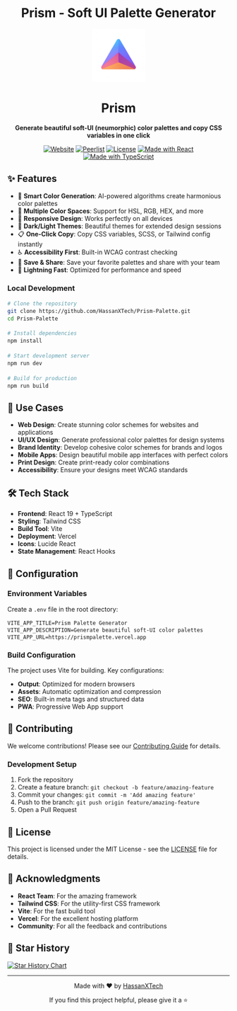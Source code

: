 <h1 align="center">Prism - Soft UI Palette Generator</h1>

<div align="center">
  <img src="/public/prism.png" alt="Prism Logo" width="120" height="120" />
  <h1>Prism</h1>
  <p><strong>Generate beautiful soft-UI (neumorphic) color palettes and copy CSS variables in one click</strong></p>
  
  [![Website](https://img.shields.io/badge/Website-Live-blue?style=for-the-badge)](https://prismpalette.vercel.app)
  [![Peerlist](https://img.shields.io/badge/Peerlist-Project-blue?style=for-the-badge)](https://peerlist.io/hassantech/project/prism)
  [![License](https://img.shields.io/badge/License-MIT-green.svg?style=for-the-badge)](LICENSE)
  [![Made with React](https://img.shields.io/badge/Made%20with-React-blue?style=for-the-badge&logo=react)](https://reactjs.org/)
  [![Made with TypeScript](https://img.shields.io/badge/Made%20with-TypeScript-blue?style=for-the-badge&logo=typescript)](https://www.typescriptlang.org/)
</div>

## ✨ Features

- 🎨 **Smart Color Generation**: AI-powered algorithms create harmonious color palettes
- 🌈 **Multiple Color Spaces**: Support for HSL, RGB, HEX, and more
- 📱 **Responsive Design**: Works perfectly on all devices
- 🌙 **Dark/Light Themes**: Beautiful themes for extended design sessions
- 📋 **One-Click Copy**: Copy CSS variables, SCSS, or Tailwind config instantly
- ♿ **Accessibility First**: Built-in WCAG contrast checking
- 💾 **Save & Share**: Save your favorite palettes and share with your team
- 🚀 **Lightning Fast**: Optimized for performance and speed

### Local Development

```bash
# Clone the repository
git clone https://github.com/HassanXTech/Prism-Palette.git
cd Prism-Palette

# Install dependencies
npm install

# Start development server
npm run dev

# Build for production
npm run build
```

## 🎯 Use Cases

- **Web Design**: Create stunning color schemes for websites and applications
- **UI/UX Design**: Generate professional color palettes for design systems
- **Brand Identity**: Develop cohesive color schemes for brands and logos
- **Mobile Apps**: Design beautiful mobile app interfaces with perfect colors
- **Print Design**: Create print-ready color combinations
- **Accessibility**: Ensure your designs meet WCAG standards

## 🛠️ Tech Stack

- **Frontend**: React 19 + TypeScript
- **Styling**: Tailwind CSS
- **Build Tool**: Vite
- **Deployment**: Vercel
- **Icons**: Lucide React
- **State Management**: React Hooks

## 🔧 Configuration

### Environment Variables

Create a `.env` file in the root directory:

```env
VITE_APP_TITLE=Prism Palette Generator
VITE_APP_DESCRIPTION=Generate beautiful soft-UI color palettes
VITE_APP_URL=https://prismpalette.vercel.app
```

### Build Configuration

The project uses Vite for building. Key configurations:

- **Output**: Optimized for modern browsers
- **Assets**: Automatic optimization and compression
- **SEO**: Built-in meta tags and structured data
- **PWA**: Progressive Web App support

## 🤝 Contributing

We welcome contributions! Please see our [Contributing Guide](CONTRIBUTING.md) for details.

### Development Setup

1. Fork the repository
2. Create a feature branch: `git checkout -b feature/amazing-feature`
3. Commit your changes: `git commit -m 'Add amazing feature'`
4. Push to the branch: `git push origin feature/amazing-feature`
5. Open a Pull Request

## 📄 License

This project is licensed under the MIT License - see the [LICENSE](LICENSE) file for details.

## 🙏 Acknowledgments

- **React Team**: For the amazing framework
- **Tailwind CSS**: For the utility-first CSS framework
- **Vite**: For the fast build tool
- **Vercel**: For the excellent hosting platform
- **Community**: For all the feedback and contributions

## 🌟 Star History

[![Star History Chart](https://api.star-history.com/svg?repos=HassanXTech/Prism-Palette&type=Date)](https://star-history.com/#HassanXTech/Prism-Palette&Date)

---

<div align="center">
  <p>Made with ❤️ by <a href="https://github.com/HassanXTech">HassanXTech</a></p>
  <p>If you find this project helpful, please give it a ⭐</p>
</div>
